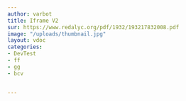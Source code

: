 ```yaml
---
author: varbot
title: Iframe V2
sur: https://www.redalyc.org/pdf/1932/193217832008.pdf
image: "/uploads/thumbnail.jpg"
layout: vdoc
categories:
- DevTest
- ff
- gg
- bcv


---
```

